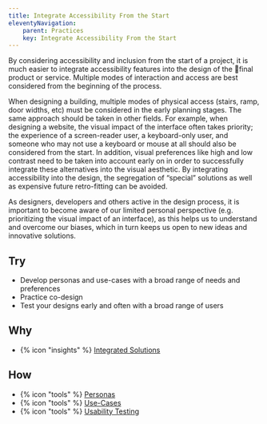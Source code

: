 ```yaml
---
title: Integrate Accessibility From the Start
eleventyNavigation:
    parent: Practices
    key: Integrate Accessibility From the Start
---
```


By considering accessibility and inclusion from the start of a project, it is much easier to integrate accessibility
features into the design of the final product or service. Multiple modes of interaction and access are best considered
from the beginning of the process.

When designing a building, multiple modes of physical access (stairs, ramp, door widths, etc) must be considered in the
early planning stages. The same approach should be taken in other fields. For example, when designing a website, the
visual impact of the interface often takes priority; the experience of a screen-reader user, a keyboard-only user, and
someone who may not use a keyboard or mouse at all should also be considered from the start. In addition, visual
preferences like high and low contrast need to be taken into account early on in order to successfully integrate these
alternatives into the visual aesthetic. By integrating accessibility into the design, the segregation of “special”
solutions as well as expensive future retro-fitting can be avoided.

As designers, developers and others active in the design process, it is important to become aware of our limited
personal perspective (e.g. prioritizing the visual impact of an interface), as this helps us to understand and overcome
our biases, which in turn keeps us open to new ideas and innovative solutions.

## Try

* Develop personas and use-cases with a broad range of needs and preferences
* Practice co-design
* Test your designs early and often with a broad range of users

## Why

* {% icon "insights" %} [Integrated Solutions](../../insights/integrated-solutions/)

## How

* {% icon "tools" %} [Personas](../../tools/personas/)
* {% icon "tools" %} [Use-Cases](../../tools/use-cases/)
* {% icon "tools" %} [Usability Testing](../../tools/usability-testing/)
